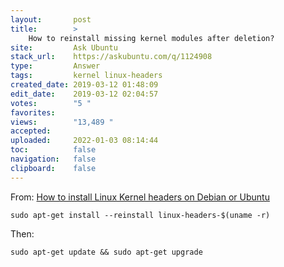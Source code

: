 ```yaml
---
layout:       post
title:        >
    How to reinstall missing kernel modules after deletion?
site:         Ask Ubuntu
stack_url:    https://askubuntu.com/q/1124908
type:         Answer
tags:         kernel linux-headers
created_date: 2019-03-12 01:48:09
edit_date:    2019-03-12 02:04:57
votes:        "5 "
favorites:    
views:        "13,489 "
accepted:     
uploaded:     2022-01-03 08:14:44
toc:          false
navigation:   false
clipboard:    false
---
```


From: [How to install Linux Kernel headers on Debian or Ubuntu][1]

``` 
sudo apt-get install --reinstall linux-headers-$(uname -r)

```

Then:

``` 
sudo apt-get update && sudo apt-get upgrade

```

  [1]: https://www.garron.me/en/go2linux/how-install-linux-kernel-headers-debian-or-ubuntu.html
